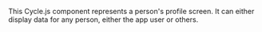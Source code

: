 This Cycle.js component represents a person's profile screen. It can either display data for any person, either the app user or others.
